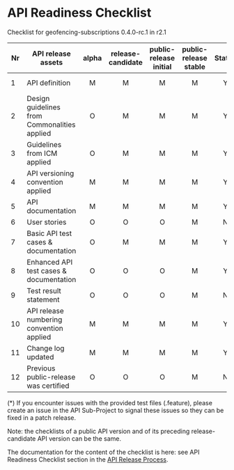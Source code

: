 # API Readiness Checklist

Checklist for geofencing-subscriptions 0.4.0-rc.1 in r2.1

| Nr | API release assets                           | alpha | release-candidate | public-release<br>initial | public-release<br> stable | Status |                                               Reference information                                                |
|----|----------------------------------------------|:-----:|:-----------------:|:-------------------------:|:-------------------------:|:------:|:------------------------------------------------------------------------------------------------------------------:|
| 1  | API definition                               |   M   |         M         |             M             |             M             |   Y    |     [/code/API_definitions/geofencing-subscriptions.yaml](/code/API_definitions/geofencing-subscriptions.yaml)     |
| 2  | Design guidelines from Commonalities applied |   O   |         M         |             M             |             M             |   Y    |                                                        r2.2                                                        |
| 3  | Guidelines from ICM applied                  |   O   |         M         |             M             |             M             |   Y    |                                                        r2.2                                                        |
| 4  | API versioning convention applied            |   M   |         M         |             M             |             M             |   Y    |                                                                                                                    |
| 5  | API documentation                            |   M   |         M         |             M             |             M             |   Y    |                                                   inline in yaml                                                   |
| 6  | User stories                                 |   O   |         O         |             O             |             M             |   N    |                                                                                                                    |
| 7  | Basic API test cases & documentation         |   O   |         M         |             M             |             M             |   Y    | [/code/Test_definitions/geofencing-subscriptions.feature](/code/Test_definitions/geofencing-subscriptions.feature) |
| 8  | Enhanced API test cases & documentation      |   O   |         O         |             O             |             M             |   Y    | [/code/Test_definitions/geofencing-subscriptions.feature](/code/Test_definitions/geofencing-subscriptions.feature) |
| 9  | Test result statement                        |   O   |         O         |             O             |             M             |   N    |                                           Test results not available (*)                                           |
| 10 | API release numbering convention applied     |   M   |         M         |             M             |             M             |   Y    |                                                                                                                    |
| 11 | Change log updated                           |   M   |         M         |             M             |             M             |   Y    |                                           [/CHANGELOG.md](/CHANGELOG.md)                                           |
| 12 | Previous public-release was certified        |   O   |         O         |             O             |             M             |   N    |                                                                                                                    |

(*) If you encounter issues with the provided test files (.feature), please create an issue in the API Sub-Project to signal these issues so they can be fixed in a patch release.

Note: the checklists of a public API version and of its preceding release-candidate API version can be the same.

The documentation for the content of the checklist is here: see API Readiness Checklist section in the [API Release Process](https://lf-camaraproject.atlassian.net/wiki/x/jine).